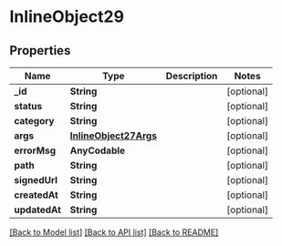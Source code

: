 # InlineObject29

## Properties
Name | Type | Description | Notes
------------ | ------------- | ------------- | -------------
**_id** | **String** |  | [optional] 
**status** | **String** |  | [optional] 
**category** | **String** |  | [optional] 
**args** | [**InlineObject27Args**](InlineObject27Args.md) |  | [optional] 
**errorMsg** | **AnyCodable** |  | [optional] 
**path** | **String** |  | [optional] 
**signedUrl** | **String** |  | [optional] 
**createdAt** | **String** |  | [optional] 
**updatedAt** | **String** |  | [optional] 

[[Back to Model list]](../README.md#documentation-for-models) [[Back to API list]](../README.md#documentation-for-api-endpoints) [[Back to README]](../README.md)


